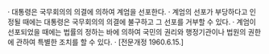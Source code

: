 · 대통령은 국무회의의 의결에 의하여 계엄을 선포한다.
· 계엄의 선포가 부당하다고 인정될 때에는 대통령은 국무회의의 의결에 불구하고 그 선포를 거부할 수 있다.
· 계엄이 선포되었을 때에는 법률의 정하는 바에 의하여 국민의 권리와 행정기관이나 법원의 권한에 관하여 특별한 조치를 할 수 있다.
· [전문개정 1960.6.15.]
